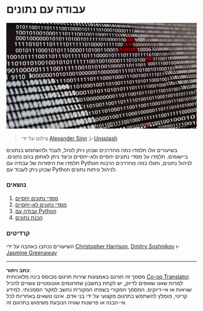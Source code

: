 <!--
CO_OP_TRANSLATOR_METADATA:
{
  "original_hash": "abc3309ab41bc5a7846f70ee1a055838",
  "translation_date": "2025-08-28T15:12:34+00:00",
  "source_file": "2-Working-With-Data/README.md",
  "language_code": "he"
}
-->
# עבודה עם נתונים

![data love](../../../translated_images/data-love.a22ef29e6742c852505ada062920956d3d7604870b281a8ca7c7ac6f37381d5a.he.jpg)  
> צילום על ידי <a href="https://unsplash.com/@swimstaralex?utm_source=unsplash&utm_medium=referral&utm_content=creditCopyText">Alexander Sinn</a> ב-<a href="https://unsplash.com/s/photos/data?utm_source=unsplash&utm_medium=referral&utm_content=creditCopyText">Unsplash</a>  

בשיעורים אלו תלמדו כמה מהדרכים שבהן ניתן לנהל, לעבד ולהשתמש בנתונים ביישומים. תלמדו על מסדי נתונים יחסיים ולא-יחסיים וכיצד ניתן לאחסן בהם נתונים. תלמדו את היסודות של עבודה עם Python לניהול נתונים, ותגלו כמה מהדרכים הרבות שבהן ניתן לעבוד עם Python לניהול וניתוח נתונים.  

### נושאים

1. [מסדי נתונים יחסיים](05-relational-databases/README.md)  
2. [מסדי נתונים לא-יחסיים](06-non-relational/README.md)  
3. [עבודה עם Python](07-python/README.md)  
4. [הכנת נתונים](08-data-preparation/README.md)  

### קרדיטים

השיעורים נכתבו באהבה על ידי [Christopher Harrison](https://twitter.com/geektrainer), [Dmitry Soshnikov](https://twitter.com/shwars) ו-[Jasmine Greenaway](https://twitter.com/paladique)  

---

**כתב ויתור**:  
מסמך זה תורגם באמצעות שירות תרגום מבוסס בינה מלאכותית [Co-op Translator](https://github.com/Azure/co-op-translator). למרות שאנו שואפים לדיוק, יש לקחת בחשבון שתרגומים אוטומטיים עשויים להכיל שגיאות או אי-דיוקים. המסמך המקורי בשפתו המקורית נחשב למקור הסמכותי. למידע קריטי, מומלץ להשתמש בתרגום מקצועי על ידי בני אדם. איננו נושאים באחריות לכל אי-הבנה או פרשנות שגויה הנובעת משימוש בתרגום זה.